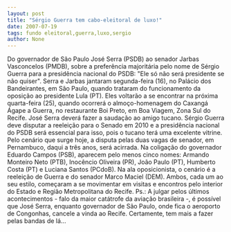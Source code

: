 ```yaml
---
layout: post
title: "Sérgio Guerra tem cabo-eleitoral de luxo!"
date: 2007-07-19
tags: fundo eleitoral,guerra,luxo,sergio
author: None
---
```

Do governador de S&atilde;o Paulo Jos&eacute; Serra (PSDB) ao senador Jarbas Vasconcelos (PMDB), sobre a prefer&ecirc;ncia majorit&aacute;ria pelo nome de S&eacute;rgio Guerra para a presid&ecirc;ncia nacional do PSDB: &quot;Ele s&oacute; n&atilde;o ser&aacute; presidente se n&atilde;o quiser&quot;. 
Serra e Jarbas jantaram segunda-feira (16), no Pal&aacute;cio dos Bandeirantes, em S&atilde;o Paulo, quando trataram do funcionamento da oposi&ccedil;&atilde;o ao presidente Lula (PT). Eles voltar&atilde;o a se encontrar na pr&oacute;xima quarta-feira (25), quando ocorrer&aacute; o almo&ccedil;o-homenagem do Caxang&aacute; &Aacute;gape a Guerra, no restaurante Boi Preto, em Boa Viagem, Zona Sul do Recife. Jos&eacute; Serra dever&aacute; fazer a sauda&ccedil;&atilde;o ao amigo tucano.
S&eacute;rgio Guerra deve disputar a reelei&ccedil;&atilde;o para o Senado em 2010 e a presid&ecirc;ncia nacional do PSDB ser&aacute; essencial para isso, pois o tucano ter&aacute; uma excelente vitrine. 
Pelo cen&aacute;rio que surge hoje, a disputa pelas duas vagas de senador, em Pernambuco, daqui a tr&ecirc;s anos, ser&aacute; acirrada. Na coliga&ccedil;&atilde;o do governador Eduardo Campos (PSB), aparecem pelo menos cinco nomes: Armando Monteiro Neto (PTB), Inoc&ecirc;ncio Oliveira (PR), Jo&atilde;o Paulo (PT), Humberto Costa (PT) e Luciana Santos (PCdoB). 
Na ala oposicionista,&nbsp;o cen&aacute;rio &eacute; a reelei&ccedil;&atilde;o de Guerra e do senador Marco Maciel (DEM). Ambos, cada um ao seu estilo, come&ccedil;aram a se movimentar em visitas e encontros pelo interior do Estado e Regi&atilde;o Metropolitana do Recife.
Ps.: A julgar pelos &uacute;ltimos acontecimentos - falo da&nbsp;maior cat&aacute;trofe da avia&ccedil;&atilde;o brasileira -, &eacute; poss&iacute;vel que Jos&eacute; Serra, enquanto governador de S&atilde;o Paulo, onde fica o aeroporto de Congonhas, cancele a vinda ao Recife.&nbsp;Certamente, tem mais a&nbsp;fazer pelas bandas de l&aacute;...&nbsp;
 